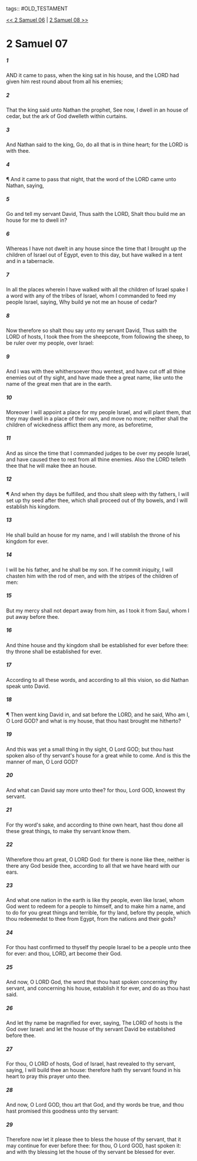 tags:: #OLD_TESTAMENT

[<< 2 Samuel 06](OLD_TESTAMENT/10_2_Samuel/2_Samuel_06.md) | [2 Samuel 08 >>](OLD_TESTAMENT/10_2_Samuel/2_Samuel_08.md)

# 2 Samuel 07

##### 1

AND it came to pass, when the king sat in his house, and the LORD had given him rest round about from all his enemies;

##### 2

That the king said unto Nathan the prophet, See now, I dwell in an house of cedar, but the ark of God dwelleth within curtains.

##### 3

And Nathan said to the king, Go, do all that is in thine heart; for the LORD is with thee.

##### 4

¶ And it came to pass that night, that the word of the LORD came unto Nathan, saying,

##### 5

Go and tell my servant David, Thus saith the LORD, Shalt thou build me an house for me to dwell in?

##### 6

Whereas I have not dwelt in any house since the time that I brought up the children of Israel out of Egypt, even to this day, but have walked in a tent and in a tabernacle.

##### 7

In all the places wherein I have walked with all the children of Israel spake I a word with any of the tribes of Israel, whom I commanded to feed my people Israel, saying, Why build ye not me an house of cedar?

##### 8

Now therefore so shalt thou say unto my servant David, Thus saith the LORD of hosts, I took thee from the sheepcote, from following the sheep, to be ruler over my people, over Israel:

##### 9

And I was with thee whithersoever thou wentest, and have cut off all thine enemies out of thy sight, and have made thee a great name, like unto the name of the great men that are in the earth.

##### 10

Moreover I will appoint a place for my people Israel, and will plant them, that they may dwell in a place of their own, and move no more; neither shall the children of wickedness afflict them any more, as beforetime,

##### 11

And as since the time that I commanded judges to be over my people Israel, and have caused thee to rest from all thine enemies. Also the LORD telleth thee that he will make thee an house.

##### 12

¶ And when thy days be fulfilled, and thou shalt sleep with thy fathers, I will set up thy seed after thee, which shall proceed out of thy bowels, and I will establish his kingdom.

##### 13

He shall build an house for my name, and I will stablish the throne of his kingdom for ever.

##### 14

I will be his father, and he shall be my son. If he commit iniquity, I will chasten him with the rod of men, and with the stripes of the children of men:

##### 15

But my mercy shall not depart away from him, as I took it from Saul, whom I put away before thee.

##### 16

And thine house and thy kingdom shall be established for ever before thee: thy throne shall be established for ever.

##### 17

According to all these words, and according to all this vision, so did Nathan speak unto David.

##### 18

¶ Then went king David in, and sat before the LORD, and he said, Who am I, O Lord GOD? and what is my house, that thou hast brought me hitherto?

##### 19

And this was yet a small thing in thy sight, O Lord GOD; but thou hast spoken also of thy servant's house for a great while to come. And is this the manner of man, O Lord GOD?

##### 20

And what can David say more unto thee? for thou, Lord GOD, knowest thy servant.

##### 21

For thy word's sake, and according to thine own heart, hast thou done all these great things, to make thy servant know them.

##### 22

Wherefore thou art great, O LORD God: for there is none like thee, neither is there any God beside thee, according to all that we have heard with our ears.

##### 23

And what one nation in the earth is like thy people, even like Israel, whom God went to redeem for a people to himself, and to make him a name, and to do for you great things and terrible, for thy land, before thy people, which thou redeemedst to thee from Egypt, from the nations and their gods?

##### 24

For thou hast confirmed to thyself thy people Israel to be a people unto thee for ever: and thou, LORD, art become their God.

##### 25

And now, O LORD God, the word that thou hast spoken concerning thy servant, and concerning his house, establish it for ever, and do as thou hast said.

##### 26

And let thy name be magnified for ever, saying, The LORD of hosts is the God over Israel: and let the house of thy servant David be established before thee.

##### 27

For thou, O LORD of hosts, God of Israel, hast revealed to thy servant, saying, I will build thee an house: therefore hath thy servant found in his heart to pray this prayer unto thee.

##### 28

And now, O Lord GOD, thou art that God, and thy words be true, and thou hast promised this goodness unto thy servant:

##### 29

Therefore now let it please thee to bless the house of thy servant, that it may continue for ever before thee: for thou, O Lord GOD, hast spoken it: and with thy blessing let the house of thy servant be blessed for ever.

